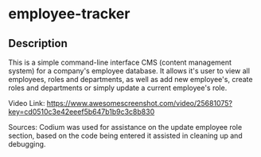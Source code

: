 # employee-tracker

## Description

This is a simple command-line interface CMS (content management system) for a company's employee database. It allows it's user to view all employees, roles and departments, as well as add new employee's, create roles and departments or simply update a current employee's role. 

Video Link: https://www.awesomescreenshot.com/video/25681075?key=cd0510c3e42eeef5b647b1b9c3c8b830

Sources: Codium was used for assistance on the update employee role section, based on the code being entered it assisted in cleaning up and debugging.
